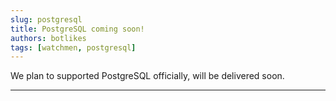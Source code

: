 ```yaml
---
slug: postgresql  
title: PostgreSQL coming soon!   
authors: botlikes  
tags: [watchmen, postgresql]  
---
```


We plan to supported PostgreSQL officially, will be delivered soon. 

---
